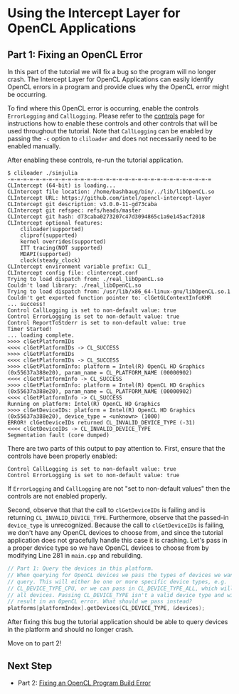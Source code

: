 # Using the Intercept Layer for OpenCL Applications

## Part 1: Fixing an OpenCL Error

In this part of the tutorial we will fix a bug so the program will no longer crash.
The Intercept Layer for OpenCL Applications can easily identify OpenCL errors in a program and provide clues why the OpenCL error might be occurring.

To find where this OpenCL error is occurring, enable the controls `ErrorLogging` and `CallLogging`.
Please refer to the [controls](https://github.com/intel/opencl-intercept-layer/blob/master/docs/controls.md#controls) page for instructions how to enable these controls and other controls that will be used throughout the tutorial.
Note that `CallLogging` can be enabled by passing the `-c` option to `cliloader` and does not necessarily need to be enabled manually.

After enabling these controls, re-run the tutorial application.

```
$ cliloader ./sinjulia 
-=-=-=-=-=-=-=-=-=-=-=-=-=-=-=-=-=-=-=-=-=-=-=-=-=-=-=-=-=-=-=-=
CLIntercept (64-bit) is loading...
CLIntercept file location: /home/bashbaug/bin/../lib/libOpenCL.so
CLIntercept URL: https://github.com/intel/opencl-intercept-layer
CLIntercept git description: v3.0.0-11-gd73caba
CLIntercept git refspec: refs/heads/master
CLIntercept git hash: d73caba0273207c47d3094865c1a9e145acf2018
CLIntercept optional features:
    cliloader(supported)
    cliprof(supported)
    kernel overrides(supported)
    ITT tracing(NOT supported)
    MDAPI(supported)
    clock(steady_clock)
CLIntercept environment variable prefix: CLI_
CLIntercept config file: clintercept.conf
Trying to load dispatch from: ./real_libOpenCL.so
Couldn't load library: ./real_libOpenCL.so
Trying to load dispatch from: /usr/lib/x86_64-linux-gnu/libOpenCL.so.1
Couldn't get exported function pointer to: clGetGLContextInfoKHR
... success!
Control CallLogging is set to non-default value: true
Control ErrorLogging is set to non-default value: true
Control ReportToStderr is set to non-default value: true
Timer Started!
... loading complete.
>>>> clGetPlatformIDs
<<<< clGetPlatformIDs -> CL_SUCCESS
>>>> clGetPlatformIDs
<<<< clGetPlatformIDs -> CL_SUCCESS
>>>> clGetPlatformInfo: platform = Intel(R) OpenCL HD Graphics (0x55637a388e20), param_name = CL_PLATFORM_NAME (00000902)
<<<< clGetPlatformInfo -> CL_SUCCESS
>>>> clGetPlatformInfo: platform = Intel(R) OpenCL HD Graphics (0x55637a388e20), param_name = CL_PLATFORM_NAME (00000902)
<<<< clGetPlatformInfo -> CL_SUCCESS
Running on platform: Intel(R) OpenCL HD Graphics
>>>> clGetDeviceIDs: platform = Intel(R) OpenCL HD Graphics (0x55637a388e20), device_type = <unknown> (1000)
ERROR! clGetDeviceIDs returned CL_INVALID_DEVICE_TYPE (-31)
<<<< clGetDeviceIDs -> CL_INVALID_DEVICE_TYPE
Segmentation fault (core dumped)
```

There are two parts of this output to pay attention to.
First, ensure that the controls have been properly enabled:

```
Control CallLogging is set to non-default value: true
Control ErrorLogging is set to non-default value: true
```

If `ErrorLogging` and `CallLogging` are not "set to non-default values" then the controls are not enabled properly.

Second, observe that that the call to `clGetDeviceIDs` is failing and is returning `CL_INVALID_DEVICE_TYPE`.
Furthermore, observe that the passed-in `device_type` is unrecognized.
Because the call to `clGetDeviceIDs` is failing, we don't have any OpenCL devices to choose from, and since the tutorial application does not gracefully handle this case it is crashing.
Let's pass in a proper device type so we have OpenCL devices to choose from by modifying Line 281 in `main.cpp` and rebuilding.

```c++
// Part 1: Query the devices in this platform.
// When querying for OpenCL devices we pass the types of devices we want to
// query. This will either be one or more specific device types, e.g.
// CL_DEVICE_TYPE_CPU, or we can pass in CL_DEVICE_TYPE_ALL, which will get
// all devices. Passing CL_DEVICE_TYPE isn't a valid device type and will
// result in an OpenCL error. What should we pass instead?
platforms[platformIndex].getDevices(CL_DEVICE_TYPE, &devices);
```

After fixing this bug the tutorial application should be able to query devices in the platform and should no longer crash.

Move on to part 2!

## Next Step

* Part 2: [Fixing an OpenCL Program Build Error](part2.md)
